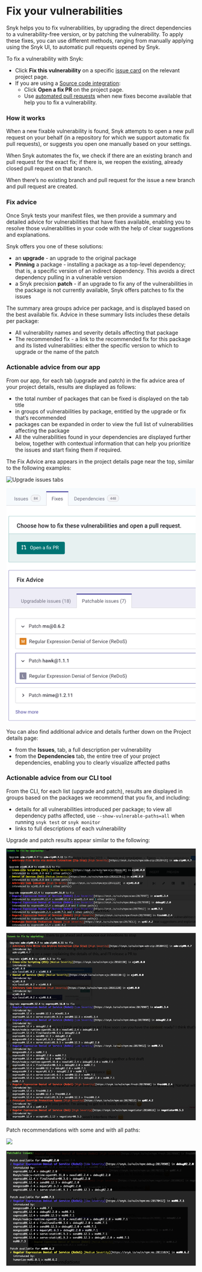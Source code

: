 # Fix your vulnerabilities

Snyk helps you to fix vulnerabilities, by upgrading the direct dependencies to a vulnerability-free version, or by patching the vulnerability. To apply these fixes, you can use different methods, ranging from manually applying using the Snyk UI, to automatic pull requests opened by Snyk.

To fix a vulnerability with Snyk:

* Click **Fix this vulnerability** on a specific [issue card](../introduction-to-snyk-projects/issue-card-information.md) on the relevant project page.
* If you are using a [Source code integration](../../integrations/git-repository-scm-integrations/):
  * Click **Open a fix PR** on the project page.
  * Use [automated pull requests](../../products/snyk-open-source/open-source-basics/fix-pull-requests-for-new-vulnerabilities.md) when new fixes become available that help you to fix a vulnerability.

### How it works

When a new fixable vulnerability is found, Snyk attempts to open a new pull request on your behalf (in a repository for which we support automatic fix pull requests), or suggests you open one manually based on your settings.

When Snyk automates the fix, we check if there are an existing branch and pull request for the exact fix; if there is, we reopen the existing, already closed pull request on that branch.

When there’s no existing branch and pull request for the issue a new branch and pull request are created.

### Fix advice

Once Snyk tests your manifest files, we then provide a summary and detailed advice for vulnerabilities that have fixes available, enabling you to resolve those vulnerabilities in your code with the help of clear suggestions and explanations.

Snyk offers you one of these solutions:

* an **upgrade** - an upgrade to the original package
* **Pinning** a package - installing a package as a top-level dependency; that is, a specific version of an indirect dependency. This avoids a direct dependency pulling in a vulnerable version
* a Snyk precision **patch** - if an upgrade to fix any of the vulnerabilities in the package is not currently available, Snyk offers patches to fix the issues

The summary area groups advice per package, and is displayed based on the best available fix. Advice in these summary lists includes these details per package:

* All vulnerability names and severity details affecting that package
* The recommended fix - a link to the recommended fix for this package and its listed vulnerabilities: either the specific version to which to upgrade or the name of the patch

### Actionable advice from our app

From our app, for each tab (upgrade and patch) in the fix advice area of your project details, results are displayed as follows:

* the total number of packages that can be fixed is displayed on the tab title
* in groups of vulnerabilities by package, entitled by the upgrade or fix that’s recommended
* packages can be expanded in order to view the full list of vulnerabilities affecting the package
* All the vulnerabilities found in your dependencies are displayed further below, together with contextual information that can help you prioritize the issues and start fixing them if required.

The Fix Advice area appears in the project details page near the top, similar to the following examples:

![Upgrade issues tabs](<../../.gitbook/assets/Screenshot 2021-10-12 at 14.08.13.png>)

![Patchable issues tabs](<../../.gitbook/assets/Screenshot 2021-10-12 at 14.10.00 (1).png>)

You can also find additional advice and details further down on the Project details page:

* from the **Issues**, tab, a full description per vulnerability
* from the **Dependencies** tab, the entire tree of your project dependencies, enabling you to clearly visualize affected paths

### Actionable advice from our CLI tool

From the CLI, for each list (upgrade and patch), results are displayed in groups based on the packages we recommend that you fix, and including:

* details for all vulnerabilities introduced per package; to view all dependency paths affected, use `--show-vulnerable-paths=all` when running `snyk test` or `snyk monitor`
* links to full descriptions of each vulnerability

Upgrade and patch results appear similar to the following:

![](<../../.gitbook/assets/image (17) (1) (1) (1) (1) (1) (1) (1) (1) (1) (1) (1) (1) (1) (1) (1) (1) (1) (1) (1) (2).png>)

![](<../../.gitbook/assets/image (49) (1).png>)

Patch recommendations with some and with all paths:

![](../../.gitbook/assets/uuid-1afca091-a9a5-d42c-40b6-f48aa0e72584-en.png)

![](<../../.gitbook/assets/image (3) (1) (1) (1) (1) (1) (1) (1) (1) (1) (1) (1) (1) (1) (1) (1) (1) (1).png>)
